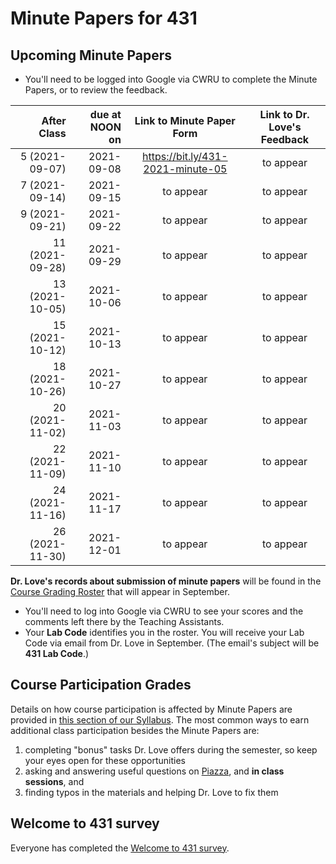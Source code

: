 # Minute Papers for 431

## Upcoming Minute Papers

- You'll need to be logged into Google via CWRU to complete the Minute Papers, or to review the feedback.

After Class | due at NOON on | Link to Minute Paper Form | Link to Dr. Love's Feedback
----------: | ------: | :--------: | :----------:
5 (2021-09-07) | 2021-09-08 | https://bit.ly/431-2021-minute-05 | to appear
7 (2021-09-14) | 2021-09-15 | to appear | to appear
9 (2021-09-21) | 2021-09-22 | to appear | to appear
11 (2021-09-28) | 2021-09-29 | to appear | to appear
13 (2021-10-05) | 2021-10-06 | to appear | to appear
15 (2021-10-12) | 2021-10-13 | to appear | to appear
18 (2021-10-26) | 2021-10-27 | to appear | to appear
20 (2021-11-02) | 2021-11-03 | to appear | to appear
22 (2021-11-09) | 2021-11-10 | to appear | to appear
24 (2021-11-16) | 2021-11-17 | to appear | to appear
26 (2021-11-30) | 2021-12-01 | to appear | to appear

**Dr. Love's records about submission of minute papers** will be found in the [Course Grading Roster](https://bit.ly/431-2021-grades) that will appear in September.

- You'll need to log into Google via CWRU to see your scores and the comments left there by the Teaching Assistants. 
- Your **Lab Code** identifies you in the roster. You will receive your Lab Code via email from Dr. Love in September. (The email's subject will be **431 Lab Code**.) 

## Course Participation Grades

Details on how course participation is affected by Minute Papers are provided in [this section of our Syllabus](https://thomaselove.github.io/431-2021-syllabus/deliverables-assignments.html#minute-papers-and-class-participation). The most common ways to earn additional class participation besides the Minute Papers are:

1. completing "bonus" tasks Dr. Love offers during the semester, so keep your eyes open for these opportunities
2. asking and answering useful questions on [Piazza](https://piazza.com/case/fall2021/pqhs431), and **in class sessions**, and 
3. finding typos in the materials and helping Dr. Love to fix them

## Welcome to 431 survey

Everyone has completed the [Welcome to 431 survey](https://bit.ly/431-2021-welcome-survey). 

